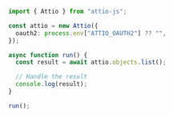 <!-- Start SDK Example Usage [usage] -->
```typescript
import { Attio } from "attio-js";

const attio = new Attio({
  oauth2: process.env["ATTIO_OAUTH2"] ?? "",
});

async function run() {
  const result = await attio.objects.list();

  // Handle the result
  console.log(result);
}

run();

```
<!-- End SDK Example Usage [usage] -->
